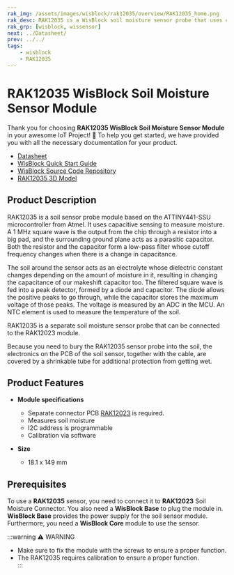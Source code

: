 ```yaml
---
rak_img: /assets/images/wisblock/rak12035/overview/RAK12035_home.png
rak_desc: RAK12035 is a WisBlock soil moisture sensor probe that uses capacitive sensing to measure the amount of moisture in the soil and the soil temperature.
rak_grp: [wisblock, wissensor]
next: ../Datasheet/
prev: ../../
tags:
    - wisblock
    - RAK12035
---
```



# RAK12035 WisBlock Soil Moisture Sensor Module

Thank you for choosing **RAK12035 WisBlock Soil Moisture Sensor Module** in your awesome IoT Project! 🎉 To help you get started, we have provided you with all the necessary documentation for your product.

* [Datasheet](../Datasheet/)
* <a href="../../Quickstart/" target="_blank">WisBlock Quick Start Guide</a>
* [WisBlock Source Code Repository](https://github.com/RAKWireless/WisBlock/)
* [RAK12035 3D Model](https://downloads.rakwireless.com/3D_File/WisBlock/3D_RAK12035.stp)

## Product Description

RAK12035 is a soil sensor probe module based on the ATTINY441-SSU microcontroller from Atmel. It uses capacitive sensing to measure moisture. A 1&nbsp;MHz square wave is the output from the chip through a resistor into a big pad, and the surrounding ground plane acts as a parasitic capacitor. Both the resistor and the capacitor form a low-pass filter whose cutoff frequency changes when there is a change in capacitance. 

The soil around the sensor acts as an electrolyte whose dielectric constant changes depending on the amount of moisture in it, resulting in changing the capacitance of our makeshift capacitor too. The filtered square wave is fed into a peak detector, formed by a diode and capacitor. The diode allows the positive peaks to go through, while the capacitor stores the maximum voltage of those peaks. The voltage is measured by an ADC in the MCU. An NTC element is used to measure the temperature of the soil.

RAK12035 is a separate soil moisture sensor probe that can be connected to the RAK12023 module.

Because you need to bury the RAK12035 sensor probe into the soil, the electronics on the PCB of the soil sensor, together with the cable, are covered by a shrinkable tube for additional protection from getting wet.

## Product Features

* **Module specifications**
    * Separate connector PCB [RAK12023](/Product-Categories/WisBlock/RAK12023/Overview/) is required.
    * Measures soil moisture
    * I2C address is programmable
    * Calibration via software

* **Size**
    * 18.1 x 149&nbsp;mm

## Prerequisites

To use a **RAK12035** sensor, you need to connect it to **RAK12023** Soil Moisture Connector. You also need a **WisBlock Base** to plug the module in. **WisBlock Base** provides the power supply for the soil sensor module. Furthermore, you need a **WisBlock Core** module to use the sensor.

:::warning ⚠️ WARNING    
- Make sure to fix the module with the screws to ensure a proper function. 
- The RAK12035 requires calibration to ensure a proper function.   
:::

